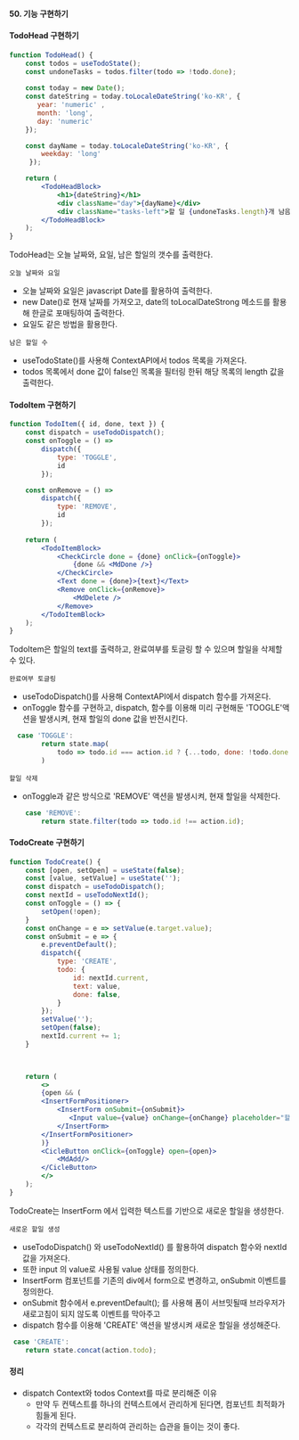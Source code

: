 #### 50. 기능 구현하기

#### TodoHead 구현하기

```jsx
function TodoHead() {
    const todos = useTodoState();
    const undoneTasks = todos.filter(todo => !todo.done);
    
    const today = new Date();
    const dateString = today.toLocaleDateString('ko-KR', {
       year: 'numeric' ,
       month: 'long',
       day: 'numeric'
    });

    const dayName = today.toLocaleDateString('ko-KR', {
        weekday: 'long'
     });

    return (
        <TodoHeadBlock>
            <h1>{dateString}</h1>
            <div className="day">{dayName}</div>
            <div className="tasks-left">할 일 {undoneTasks.length}개 남음</div>
        </TodoHeadBlock>
    );
}
```

TodoHead는 오늘 날짜와, 요일, 남은 할일의 갯수를 출력한다.

`오늘 날짜와 요일`
- 오늘 날짜와 요일은 javascript Date를 활용하여 출력한다.
- new Date()로 현재 날짜를 가져오고, date의 toLocalDateStrong 메소드를 활용해 한글로 포매팅하여 출력한다.
- 요일도 같은 방법을 활용한다.

`남은 할일 수`
- useTodoState()를 사용해 ContextAPI에서 todos 목록을 가져온다.
- todos 목록에서 done 값이 false인 목록을 필터링 한뒤 해당 목록의 length 값을 출력한다.

#### TodoItem 구현하기

```jsx
function TodoItem({ id, done, text }) {
    const dispatch = useTodoDispatch();
    const onToggle = () => 
        dispatch({
            type: 'TOGGLE',
            id
        });

    const onRemove = () => 
        dispatch({
            type: 'REMOVE',
            id
        });
    
    return (
        <TodoItemBlock>
            <CheckCircle done = {done} onClick={onToggle}>
                {done && <MdDone />}
            </CheckCircle>
            <Text done = {done}>{text}</Text>
            <Remove onClick={onRemove}>
                <MdDelete />
            </Remove>
        </TodoItemBlock>
    );
}
```

TodoItem은 할일의 text를 출력하고, 완료여부를 토글링 할 수 있으며 할일을 삭제할 수 있다.

`완료여부 토글링`
- useTodoDispatch()를 사용해 ContextAPI에서 dispatch 함수를 가져온다.
- onToggle 함수를 구현하고, dispatch, 함수를 이용해 미리 구현해둔 'TOOGLE'액션을 발생시켜, 현재 할일의 done 값을 반전시킨다.

```javascript
  case 'TOGGLE':
        return state.map(
            todo => todo.id === action.id ? {...todo, done: !todo.done } : todo
        )
```

`할일 삭제`
- onToggle과 같은 방식으로 'REMOVE' 액션을 발생시켜, 현재 할일을 삭제한다.
```javascript
    case 'REMOVE':
        return state.filter(todo => todo.id !== action.id);
```

#### TodoCreate 구현하기

```jsx
function TodoCreate() {
    const [open, setOpen] = useState(false);
    const [value, setValue] = useState('');
    const dispatch = useTodoDispatch();
    const nextId = useTodoNextId();
    const onToggle = () => {
        setOpen(!open);
    }
    const onChange = e => setValue(e.target.value);
    const onSubmit = e => {
        e.preventDefault();
        dispatch({
            type: 'CREATE',
            todo: {
                id: nextId.current,
                text: value,
                done: false,
            }
        });
        setValue('');
        setOpen(false);
        nextId.current += 1;
    } 

    

    return (
        <>
        {open && (
        <InsertFormPositioner>
            <InsertForm onSubmit={onSubmit}>
               <Input value={value} onChange={onChange} placeholder="할일을 입력 후, Enter를 누르세요" autoFocus />
            </InsertForm>
        </InsertFormPositioner>
        )}
        <CicleButton onClick={onToggle} open={open}>
            <MdAdd/>
        </CicleButton>
        </>
    );
}
```
TodoCreate는 InsertForm 에서 입력한 텍스트를 기반으로 새로운 할일을 생성한다.

`새로운 할일 생성`
- useTodoDispatch() 와 useTodoNextId() 를 활용하여 dispatch 함수와 nextId 값을 가져온다.
- 또한 input 의 value로 사용될 value 상태를 정의한다.
- InsertForm 컴포넌트를 기존의 div에서 form으로 변경하고, onSubmit 이벤트를 정의한다.
- onSubmit 함수에서 e.preventDefault(); 를 사용해 폼이 서브밋될때 브라우저가 새로고침이 되지 않도록 이벤트를 막아주고
- dispatch 함수를 이용해 'CREATE' 액션을 발생시켜 새로운 할일을 생성해준다.

```javascript
 case 'CREATE':
    return state.concat(action.todo);
```

#### 정리
- dispatch Context와 todos Context를 따로 분리해준 이유
    - 만약 두 컨텍스트를 하나의 컨텍스트에서 관리하게 된다면, 컴포넌트 최적화가 힘들게 된다.
    - 각각의 컨텍스트로 분리하여 관리하는 습관을 들이는 것이 좋다.

